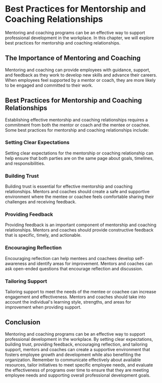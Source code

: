 Best Practices for Mentorship and Coaching Relationships
====================================================================================================

Mentoring and coaching programs can be an effective way to support professional development in the workplace. In this chapter, we will explore best practices for mentorship and coaching relationships.

The Importance of Mentoring and Coaching
----------------------------------------

Mentoring and coaching can provide employees with guidance, support, and feedback as they work to develop new skills and advance their careers. When employees feel supported by a mentor or coach, they are more likely to be engaged and committed to their work.

Best Practices for Mentorship and Coaching Relationships
--------------------------------------------------------

Establishing effective mentorship and coaching relationships requires a commitment from both the mentor or coach and the mentee or coachee. Some best practices for mentorship and coaching relationships include:

### Setting Clear Expectations

Setting clear expectations for the mentorship or coaching relationship can help ensure that both parties are on the same page about goals, timelines, and responsibilities.

### Building Trust

Building trust is essential for effective mentorship and coaching relationships. Mentors and coaches should create a safe and supportive environment where the mentee or coachee feels comfortable sharing their challenges and receiving feedback.

### Providing Feedback

Providing feedback is an important component of mentorship and coaching relationships. Mentors and coaches should provide constructive feedback that is specific, timely, and actionable.

### Encouraging Reflection

Encouraging reflection can help mentees and coachees develop self-awareness and identify areas for improvement. Mentors and coaches can ask open-ended questions that encourage reflection and discussion.

### Tailoring Support

Tailoring support to meet the needs of the mentee or coachee can increase engagement and effectiveness. Mentors and coaches should take into account the individual's learning style, strengths, and areas for improvement when providing support.

Conclusion
----------

Mentoring and coaching programs can be an effective way to support professional development in the workplace. By setting clear expectations, building trust, providing feedback, encouraging reflection, and tailoring support, mentors and coaches can create a supportive environment that fosters employee growth and development while also benefiting the organization. Remember to communicate effectively about available resources, tailor initiatives to meet specific employee needs, and evaluate the effectiveness of programs over time to ensure that they are meeting employee needs and supporting overall professional development goals.
